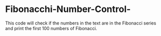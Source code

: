 # Fibonacchi-Number-Control-

This code will check if the numbers in the text are in the Fibonacci series and print the first 100 numbers of Fibonacci.
